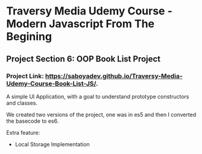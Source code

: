 # Traversy Media Udemy Course - Modern Javascript From The Begining

## Project Section 6: OOP Book List Project

### Project Link: https://saboyadev.github.io/Traversy-Media-Udemy-Course-Book-List-JS/. 

A simple UI Application, with a goal to understand prototype constructors and classes.

We created two versions of the project, one was in es5 and then I converted the basecode to es6.

Extra feature:

- Local Storage Implementation
